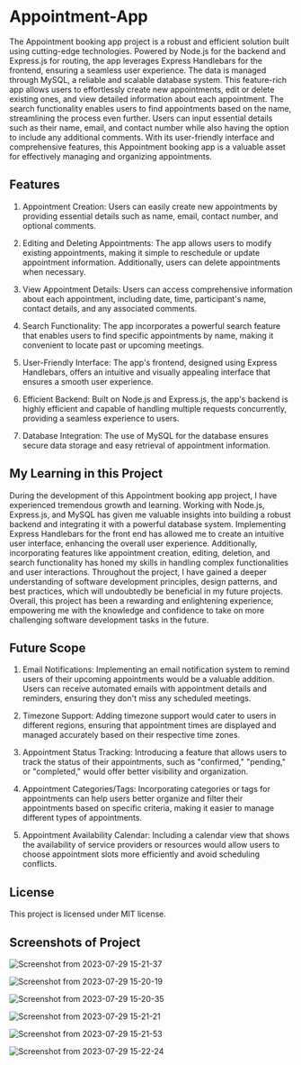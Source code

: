 # Appointment-App
The Appointment booking app project is a robust and efficient solution built using cutting-edge technologies. Powered by Node.js for the backend and Express.js for routing, the app leverages Express Handlebars for the frontend, ensuring a seamless user experience. The data is managed through MySQL, a reliable and scalable database system. This feature-rich app allows users to effortlessly create new appointments, edit or delete existing ones, and view detailed information about each appointment. The search functionality enables users to find appointments based on the name, streamlining the process even further. Users can input essential details such as their name, email, and contact number while also having the option to include any additional comments. With its user-friendly interface and comprehensive features, this Appointment booking app is a valuable asset for effectively managing and organizing appointments.

## Features
1. Appointment Creation: Users can easily create new appointments by providing essential details such as name, email, contact number, and optional comments.

2. Editing and Deleting Appointments: The app allows users to modify existing appointments, making it simple to reschedule or update appointment information. Additionally, users can delete appointments when necessary.

3. View Appointment Details: Users can access comprehensive information about each appointment, including date, time, participant's name, contact details, and any associated comments.

4. Search Functionality: The app incorporates a powerful search feature that enables users to find specific appointments by name, making it convenient to locate past or upcoming meetings.

5. User-Friendly Interface: The app's frontend, designed using Express Handlebars, offers an intuitive and visually appealing interface that ensures a smooth user experience.

6. Efficient Backend: Built on Node.js and Express.js, the app's backend is highly efficient and capable of handling multiple requests concurrently, providing a seamless experience to users.

7. Database Integration: The use of MySQL for the database ensures secure data storage and easy retrieval of appointment information.

## My Learning in this Project 
During the development of this Appointment booking app project, I have experienced tremendous growth and learning. Working with Node.js, Express.js, and MySQL has given me valuable insights into building a robust backend and integrating it with a powerful database system. Implementing Express Handlebars for the front end has allowed me to create an intuitive user interface, enhancing the overall user experience. Additionally, incorporating features like appointment creation, editing, deletion, and search functionality has honed my skills in handling complex functionalities and user interactions. Throughout the project, I have gained a deeper understanding of software development principles, design patterns, and best practices, which will undoubtedly be beneficial in my future projects. Overall, this project has been a rewarding and enlightening experience, empowering me with the knowledge and confidence to take on more challenging software development tasks in the future.

## Future Scope 

1. Email Notifications: Implementing an email notification system to remind users of their upcoming appointments would be a valuable addition. Users can receive automated emails with appointment details and reminders, ensuring they don't miss any scheduled meetings.

2. Timezone Support: Adding timezone support would cater to users in different regions, ensuring that appointment times are displayed and managed accurately based on their respective time zones.

3. Appointment Status Tracking: Introducing a feature that allows users to track the status of their appointments, such as "confirmed," "pending," or "completed," would offer better visibility and organization.

4. Appointment Categories/Tags: Incorporating categories or tags for appointments can help users better organize and filter their appointments based on specific criteria, making it easier to manage different types of appointments.

5. Appointment Availability Calendar: Including a calendar view that shows the availability of service providers or resources would allow users to choose appointment slots more efficiently and avoid scheduling conflicts.

## License
This project is licensed under MIT license.

## Screenshots of Project

![Screenshot from 2023-07-29 15-21-37](https://github.com/chandrasahi10/Appointment-App/assets/66238180/96fd7c89-d180-4c94-9b5b-ee5315fc673d)

![Screenshot from 2023-07-29 15-20-19](https://github.com/chandrasahi10/Appointment-App/assets/66238180/4511951d-0e95-4397-856c-6d3020035a8f)

![Screenshot from 2023-07-29 15-20-35](https://github.com/chandrasahi10/Appointment-App/assets/66238180/1579207c-1557-4444-8867-f0eb0f8a22a3)

![Screenshot from 2023-07-29 15-21-21](https://github.com/chandrasahi10/Appointment-App/assets/66238180/303330fd-894f-4d31-84ae-568a58d91e8e)

![Screenshot from 2023-07-29 15-21-53](https://github.com/chandrasahi10/Appointment-App/assets/66238180/7fdb8231-beb7-4168-8da6-0cf1f3a45957)

![Screenshot from 2023-07-29 15-22-24](https://github.com/chandrasahi10/Appointment-App/assets/66238180/05f21ef3-71d5-4df2-bd17-c5fab55a63fd)

